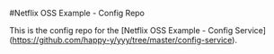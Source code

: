 #Netflix OSS Example - Config Repo

This is the config repo for the [Netflix OSS Example - Config Service] (https://github.com/happy-y/yyy/tree/master/config-service).

